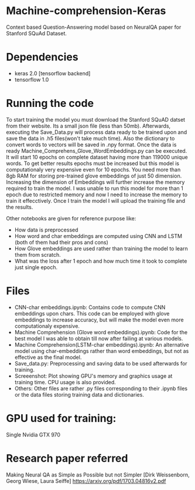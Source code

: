 # Machine-comprehension-Keras
Context based Question-Answering model based on NeuralQA paper for Stanford SQuAd Dataset.

# Dependencies
- keras 2.0 [tensorflow backend]
- tensorflow 1.0

# Running the code
To start training the model you must download the Stanford SQuAD datset from their website. Its a small json file (less than 50mb). Afterwards, executing the Save_Data.py will process data ready to be trained upon and save the data in .h5 files(won't take much time). Also the dictionary to convert words to vectors will be saved in .npy format. Once the data is ready Machine_Comprehens_Glove_WordEmbeddings.py can be executed. It will start 10 epochs on complete dataset having more than 119000 unique words. To get better results epochs must be increased but this model is computationaly very expensive even for 10 epochs. You need more than 8gb RAM for storing pre-trained glove embeddings of just 50 dimension. Increasing the dimension of Embeddings will further increase the memory required to train the model. I was unable to run this model for more than 1 epoch due to restricted memory and now I need to increase the memory to train it effecctively. Once I train the model I will upload the training file and the results.

Other notebooks are given for reference purpose like:
- How data is preprocessed
- How word and char embeddings are computed using CNN and LSTM (both of them had their pros and cons)
- How Glove embeddings are used rather than training the model to learn them from scratch.
- What was the loss after 1 epoch and how much time it took to complete just single epoch.

# Files
- CNN-char embeddings.ipynb: Contains code to compute CNN embeddings upon chars. This code can be employed with glove embeddings to increase accuracy, but will make the model even more computationaly expensive.
- Machine Comprehension (Glove word embeddings).ipynb: Code for the best model I was able to obtain till now after failing at various models.
- Machine Comprehension(LSTM-char embeddings).ipynb: An alternative model using char-embeddings rather than word embeddings, but not as effective as the final model.
- Save_data.py: Preprocessing and saving data to be used  afterwards for training.
- Screeenshot: Plot showing GPU's memory and graphics usage at training time. CPU usage is also provided.
- Others: Other files are rather .py files corresponding to their .ipynb files or the data files storing training data and dictionaries.

# GPU used for training:
Single Nvidia GTX 970

# Research paper referred
Making Neural QA as Simple as Possible but not Simpler
[Dirk Weissenborn, Georg Wiese, Laura Seiffe]
https://arxiv.org/pdf/1703.04816v2.pdf
